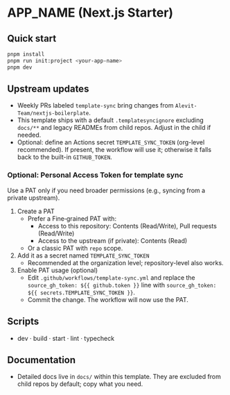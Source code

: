 # **APP_NAME** (Next.js Starter)

## Quick start

```bash
pnpm install
pnpm run init:project <your-app-name>
pnpm dev
```

## Upstream updates

- Weekly PRs labeled `template-sync` bring changes from `Alevit-Team/nextjs-boilerplate`.
- This template ships with a default `.templatesyncignore` excluding `docs/**` and legacy READMEs from child repos. Adjust in the child if needed.
- Optional: define an Actions secret `TEMPLATE_SYNC_TOKEN` (org-level recommended). If present, the workflow will use it; otherwise it falls back to the built-in `GITHUB_TOKEN`.

### Optional: Personal Access Token for template sync

Use a PAT only if you need broader permissions (e.g., syncing from a private upstream).

1. Create a PAT
   - Prefer a Fine‑grained PAT with:
     - Access to this repository: Contents (Read/Write), Pull requests (Read/Write)
     - Access to the upstream (if private): Contents (Read)
   - Or a classic PAT with `repo` scope.
2. Add it as a secret named `TEMPLATE_SYNC_TOKEN`
   - Recommended at the organization level; repository-level also works.
3. Enable PAT usage (optional)
   - Edit `.github/workflows/template-sync.yml` and replace the `source_gh_token: ${{ github.token }}` line with `source_gh_token: ${{ secrets.TEMPLATE_SYNC_TOKEN }}`.
   - Commit the change. The workflow will now use the PAT.

## Scripts

- dev · build · start · lint · typecheck

## Documentation

- Detailed docs live in `docs/` within this template. They are excluded from child repos by default; copy what you need.
